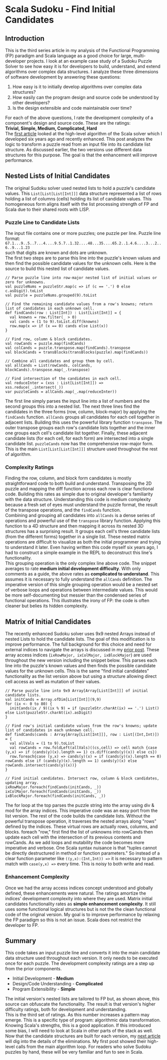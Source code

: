 # Scala Sudoku - Find Initial Candidates 

## Introduction
This is the third series article in my analysis of the Functional Programming (FP) paradigm and Scala language as a good choice for large, multi-developer projects. I look at an example case study of a Sudoku Puzzle Solver to see how easy it is for developers to build, understand, and extend algorithms over complex data structures. I analyze these three dimensions of software development by answering these questions:
1. How easy is it to initially develop algorithms over complex data structures?
2. How easily can the program design and source code be understood by other developers?
3. Is the design extensible and code maintainable over time?

For each of the above questions, I rate the development complexity of a component's design and source code. These are the ratings:  
**Trivial, Simple, Medium, Complicated, Hard**  
The [first article](https://github.com/jfsackett/SudokuSolvers/blob/master/docs/Part1-Reprise.md) looked at the high-level algorithm of the Scala solver which I developed six years ago and recently enhanced. This post analyzes the logic to transform a puzzle read from an input file into its candidate list structure. As discussed earlier, the two versions use different data structures for this purpose. The goal is that the enhancement will improve performance.

## Nested Lists of Initial Candidates 
The original Sudoku solver used nested lists to hold a puzzle's candidate values. This `List[List[List[Int]]]` data structure represented a list of rows holding a list of columns (cells) holding its list of candidate values. This homogeneous form aligns itself with the list processing strength of FP and Scala due to their shared roots with LISP.

### Puzzle Line to Candidate Lists
The input file contains one or more puzzles; one puzzle per line. Puzzle line format:  
`67.1...9..5..7...4....9.5.7..1.32....48...35....65.2..1.4.6....3...2..6..9...1.23`  
such that digits are known and dots are unknown.  
The first two steps are to parse this line into the puzzle's known values and then find the possible candidate values for the unknown cells. Here is the source to build this nested list of candidate values.
```
// Parse puzzle line into row-major nested list of initial values or zero for unknowns.
val puzzleNums = puzzleStr.map(c => if (c == '.') 0 else c.asDigit).toList
val puzzle = puzzleNums.grouped(9).toList

// Find the remaining candidate values from a row's knowns; return list of candidates in each unknown cell.
def findCands(row : List[Int]) : List[List[Int]] = {
  val knowns = row.filter(_ > 0)
  val cands = (1 to 9).toList.diff(knowns)
  row.map(x => if (x == 0) cands else List(x))
}

// Find row, column & block candidates.
val rowCands = puzzle.map(findCands)
val colCands = puzzle.transpose.map(findCands).transpose
val blockCands = transBlocks(transBlocks(puzzle).map(findCands))

// Combine all candidates and group them by cell.
val allCands = List(rowCands, colCands, blockCands).transpose.map(_.transpose)

// Find intersection of the candidates in each cell.
val reduceInter = (xss : List[List[Int]]) => xss.reduce(_.intersect(_))
var puzzleCands = allCands.map(_.map(reduceInter))
```
The first line simply parses the input line into a list of numbers and the second groups this into a nested list. The next three lines find the candidates in the three forms (row, column, block-major) by applying the `findCands` function. `allCands` groups all candidates for each cell together in adjacent lists. Building this uses the powerful library function `transpose`. The outer transpose groups each row's candidate lists together and the inner one groups each cell's candidate list together. Finally, these adjacent candidate lists (for each cell, for each form) are intersected into a single candidate list. `puzzleCands` now has the comprehensive row-major form. This is the main `List[List[List[Int]]]` structure used throughout the rest of algorithm.

### Complexity Ratings
Finding the row, column, and block form candidates is mostly straightforward code to both build and understand. Transposing the 2D puzzle and mapping the diff function across each row is clear functional code. Building this rates as simple due to original developer's familiarity with the data structure. Understanding this code is medium complexity because a fresh set of eyes must understand the puzzle format, the result of the transpose operations, and the `findCands` function.  
Combining and grouping all candidates into `allCands` is a dense series of operations and powerful use of the `transpose` library function. Applying this function to a 4D structure and then mapping it across its nested 3D structures has a surprising result. It groups each cell's three candidate lists (from the different forms) together in a single list. These nested matrix operations are difficult to visualize as both the initial programmer and trying to understand it later. Even having written this code myself six years ago, I had to construct a simple example in the REPL to deconstruct this line's functionality.  
This grouping operation is the only complex line above code. The snippet averages to rate **medium initial development difficulty**. With only comments as a guide, the above rates as **complicated to understand**. This assumes it is necessary to fully understand the `allCands` definition. The imperative version of this single grouping operation would be a nested set of verbose loops and operations between intermediate values. This would be more self-documenting but messier than the condensed series of functional operations. This illustrates the irony of FP: the code is often cleaner but belies its hidden complexity.

## Matrix of Initial Candidates
The recently enhanced Sudoku solver uses 9x9 nested Arrays instead of nested Lists to hold the candidate lists. The goal of this modification is to improve performance. The full background for this choice and need for external indices to navigate the arrays is discussed in my [prior post](https://github.com/jfsackett/SudokuSolvers/blob/master/docs/Part2-ArrayAccessIndices.md). These array access indices (`ixRowMajor, ixColMajor, ixBlockMajor`) are used throughout the new version including the snippet below. This parses each line into the puzzle's known values and then finds the possible candidate values for the unknown cells. This is the same "find initial candidates" functionality as the list version above but using a structure allowing direct cell access as well as mutation of their values.
```
// Parse puzzle line into 9x9 Array[Array[List[Int]]] of initial candidate lists.
val initCands = Array.ofDim[List[Int]](9,9)
for (ix <- 0 to 80) {
  initCands(ix / 9)(ix % 9) = if (puzzleStr.charAt(ix) == '.') List() else List(puzzleStr.charAt(ix).asDigit)
}

// Find row's initial candidate values from the row's knowns; update list of candidates in each unknown cell.
def findCands(cands : Array[Array[List[Int]]], row : List[(Int,Int)]) = {
  val allVals = (1 to 9).toList
  val rowCands = row.foldLeft(allVals)((cs,cell) => cell match {case (y,x) => if (cands(y)(x).length == 1) cs.diff(cands(y)(x)) else cs})
  row.foreach{case (y,x) => cands(y)(x) = if (cands(y)(x).length == 0) rowCands else if (cands(y)(x).length == 1) cands(y)(x) else rowCands.intersect(cands(y)(x))}
}

// Find initial candidates. Intersect row, column & block candidates, updating array.
ixRowMajor.foreach(findCands(initCands, _))
ixColMajor.foreach(findCands(initCands, _))
ixBlockMajor.foreach(findCands(initCands, _))
```
The for loop at the top parses the puzzle string into the array using div & mod for the array indices. This imperative code was an easy port from the list version.
The rest of the code builds the candidate lists. Without the powerful transpose operation, it traverses the nested arrays along "rows" defined by the indices. These virtual rows are actually rows, columns, and blocks. foreach "row," first find the list of unknowns into rowCands then update each cell with the intersection of its previous contents and rowCands. As we add loops and mutability the code becomes more imperative and verbose.
One Scala syntax nuisance is that "tuples cannot be directly destructured in method or function parameters." So instead of a clear function parameter like `((y,x):(Int,Int)) =>` it is necessary to pattern match with `case(y,x) =>` every time. This is noisy to both write and read.

### Enhancement Complexity
Once we had the array access indices concept understood and globally defined, these enhancements were natural. The ratings amortize the indices' development complexity into where they are used. Matrix initial candidates functionality rates as **simple enhancement complexity**. It still uses some functional logical structures but is not the the clean functional code of the original version. My goal is to improve performance by relaxing the FP paradigm so this is not an issue. Scala does not restrict the developer to FP.

## Summary
This code takes an input puzzle line and converts it into the main candidate data structure used throughout each version. It only needs to be executed once for each puzzle. The development complexity ratings are a step up from the prior components.
- Initial Development - **Medium**
- Design/Code Understanding - **Complicated**
- Program Extensibility - **Simple**

The initial version's nested lists are tailored to FP but, as shown above, this source can obfuscate the functionality. The result is that version's higher difficulty ratings, both for development and understanding.  
This is the third set of ratings. As this number increases a pattern may emerge. This is a specific type of program: algorithmic data transformation. Knowing Scala's strengths, this is a good application. If this introduced some bias, I will need to look at Scala in other parts of the stack as well.  
Now that the candidate structures are built for each version, my [next article](https://github.com/jfsackett/SudokuSolvers/blob/master/docs/Part4-EliminateCandidates.md) will dig into the details of the eliminations. My first post showed their high-level calls from the main algorithm loop. For readers who solve Sudoku puzzles by hand, these will be very familiar and fun to see in Scala.

